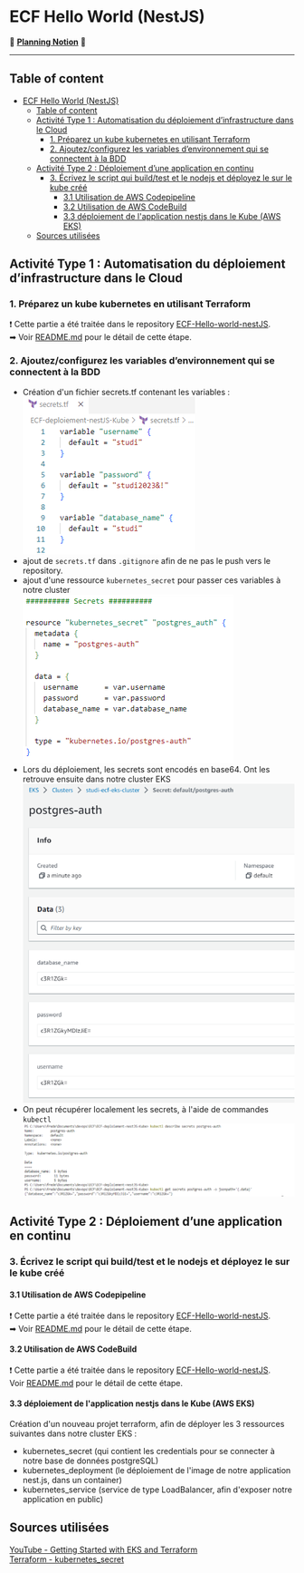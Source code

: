 ﻿# ECF Hello World (NestJS)
📅 [**Planning Notion**](https://mirror-paw-f24.notion.site/f2fa7cecae5a4cd4a1792bf963ec744a?v=b71bd3754f5541c1a7c1a23cbb2f1ca9) 📅  
___ 
## Table of content
- [ECF Hello World (NestJS)](#ecf-hello-world-nestjs)
  - [Table of content](#table-of-content)
  - [Activité Type 1 : Automatisation du déploiement d’infrastructure dans le Cloud](#activité-type-1--automatisation-du-déploiement-dinfrastructure-dans-le-cloud)
    - [1. Préparez un kube kubernetes en utilisant Terraform](#1-préparez-un-kube-kubernetes-en-utilisant-terraform)
    - [2. Ajoutez/configurez les variables d’environnement qui se connectent à la BDD](#2-ajoutezconfigurez-les-variables-denvironnement-qui-se-connectent-à-la-bdd)
  - [Activité Type 2 : Déploiement d’une application en continu](#activité-type-2--déploiement-dune-application-en-continu)
    - [3. Écrivez le script qui build/test et le nodejs et déployez le sur le kube créé](#3-écrivez-le-script-qui-buildtest-et-le-nodejs-et-déployez-le-sur-le-kube-créé)
      - [3.1 Utilisation de AWS Codepipeline](#31-utilisation-de-aws-codepipeline)
      - [3.2 Utilisation de AWS CodeBuild](#32-utilisation-de-aws-codebuild)
      - [3.3 déploiement de l'application nestjs dans le Kube (AWS EKS)](#33-déploiement-de-lapplication-nestjs-dans-le-kube-aws-eks)
  - [Sources utilisées](#sources-utilisées)

## Activité Type 1 : Automatisation du déploiement d’infrastructure dans le Cloud  

### 1. Préparez un kube kubernetes en utilisant Terraform 

❗ Cette partie a été traitée dans le repository [ECF-Hello-world-nestJS](https://github.com/Morlok502/ECF-infrastructure).  
➡ Voir [README.md](https://github.com/Morlok502/ECF-infrastructure#1-pr%C3%A9parez-un-kube-kubernetes-en-utilisant-terraform-3-points) pour le détail de cette étape.  

### 2. Ajoutez/configurez les variables d’environnement qui se connectent à la BDD  

- Création d'un fichier secrets.tf contenant les variables :  
![secrets.tf](img/image.png)  
- ajout de `secrets.tf` dans `.gitignore` afin de ne pas le push vers le repository.  
- ajout d'une ressource `kubernetes_secret` pour passer ces variables à notre cluster  
![ressource-secrets](img/image-1.png)  
- Lors du déploiement, les secrets sont encodés en base64. Ont les retrouve ensuite dans notre cluster EKS  
![secrets dans EKS](img/image-2.png)
- On peut récupérer localement les secrets, à l'aide de commandes `kubectl`  
![Alt text](img/image-3.png)

## Activité Type 2 : Déploiement d’une application en continu

### 3. Écrivez le script qui build/test et le nodejs et déployez le sur le kube créé

#### 3.1 Utilisation de AWS Codepipeline

❗  Cette partie a été traitée dans le repository [ECF-Hello-world-nestJS](https://github.com/Morlok502/ECF-Hello-world-nestJS).  
➡ Voir [README.md](https://github.com/Morlok502/ECF-Hello-world-nestJS#31-utilisation-de-aws-codepipeline) pour le détail de cette étape.  

#### 3.2 Utilisation de AWS CodeBuild

❗ Cette partie a été traitée dans le repository [ECF-Hello-world-nestJS](https://github.com/Morlok502/ECF-Hello-world-nestJS).  
Voir [README.md](https://github.com/Morlok502/ECF-Hello-world-nestJS#32-utilisation-de-aws-codebuild) pour le détail de cette étape.    

#### 3.3 déploiement de l'application nestjs dans le Kube (AWS EKS)

Création d'un nouveau projet terraform, afin de déployer les 3 ressources suivantes dans notre cluster EKS :  
- kubernetes_secret (qui contient les credentials pour se connecter à notre base de données postgreSQL)  
- kubernetes_deployment (le déploiement de l'image de notre application nest.js, dans un container)  
- kubernetes_service (service de type LoadBalancer, afin d'exposer notre application en public)  

## Sources utilisées  

[YouTube - Getting Started with EKS and Terraform](https://www.youtube.com/watch?v=Qy2A_yJH5-o&list=WL&index=18)  
[Terraform - kubernetes_secret](https://registry.terraform.io/providers/hashicorp/kubernetes/latest/docs/resources/secret)   
